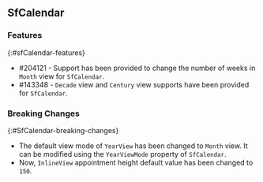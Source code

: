 ## SfCalendar

### Features
{:#sfCalendar-features}

* \#204121 - Support has been provided to change the number of weeks in `Month` view for `SfCalendar`.
* \#143348 - `Decade` view and `Century` view supports have been provided for `SfCalendar`.

### Breaking Changes
{:#SfCalendar-breaking-changes}

* The default view mode of `YearView` has been changed to `Month` view. It can be modified using the `YearViewMode` property of `SfCalendar`.
* Now, `InlineView` appointment height default value has been changed to `150`.

